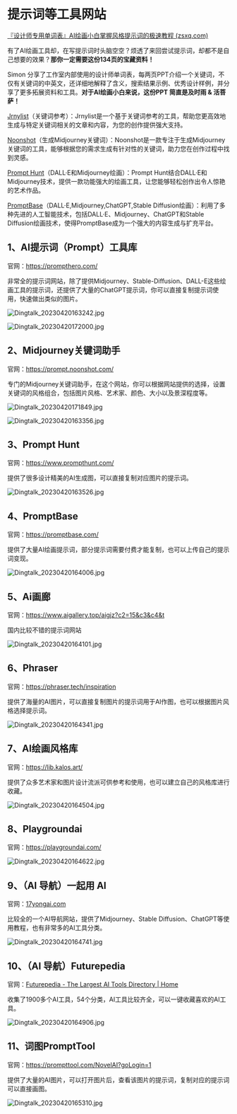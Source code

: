 # 提示词等工具网站

[『设计师专用单词表』AI绘画小白掌握风格提示词的极速教程 (zsxq.com)](https://wx.zsxq.com/dweb2/index/topic_detail/412248555525558)

有了AI绘画工具却，在写提示词时头脑空空？烦透了来回尝试提示词，却都不是自己想要的效果？**那你一定需要这份134页的宝藏资料！**

Simon 分享了工作室内部使用的设计师单词表，每两页PPT介绍一个关键词，不仅有关键词的中英文，还详细地解释了含义，搜索结果示例、优秀设计样例，并分享了更多拓展资料和工具。**对于AI绘画小白来说，这份PPT 简直是及时雨 & 活菩萨！**

[Jrnylist](https://www.jrnylist.com/)（关键词参考）：Jrnylist是一个基于关键词参考的工具，帮助您更高效地生成与特定关键词相关的文章和内容，为您的创作提供强大支持。

[Noonshot](https://prompt.noonshot.com/)（生成Midjourney关键词）：Noonshot是一款专注于生成Midjourney关键词的工具，能够根据您的需求生成有针对性的关键词，助力您在创作过程中找到灵感。

[Prompt Hunt](https://www.prompthunt.com/)（DALL·E和Midjourney绘画）：Prompt Hunt结合DALL·E和Midjourney技术，提供一款功能强大的绘画工具，让您能够轻松创作出令人惊艳的艺术作品。

[PromptBase](https://promptbase.com/)（DALL·E,Midjourney,ChatGPT,Stable Diffusion绘画）：利用了多种先进的人工智能技术，包括DALL·E、Midjourney、ChatGPT和Stable Diffusion绘画技术，使得PromptBase成为一个强大的内容生成与扩充平台。

## 1、AI提示词（Prompt）工具库

官网：https://prompthero.com/

非常全的提示词网站，除了提供Midjourney、Stable-Diffusion、DALL-E这些绘画工具的提示词，还提供了大量的ChatGPT提示词，你可以直接复制提示词使用，快速做出类似的图片。 

![Dingtalk_20230420163242.jpg](https://p3-juejin.byteimg.com/tos-cn-i-k3u1fbpfcp/5b2cac1d43984a6998383ec39ad69e91~tplv-k3u1fbpfcp-zoom-in-crop-mark:1512:0:0:0.awebp?)

![Dingtalk_20230420172000.jpg](https://p6-juejin.byteimg.com/tos-cn-i-k3u1fbpfcp/76527ce9eb194786bf6d11e65299f0c7~tplv-k3u1fbpfcp-zoom-in-crop-mark:1512:0:0:0.awebp?)

##  

## 2、Midjourney关键词助手

官网：https://prompt.noonshot.com/

专门的Midjourney关键词助手，在这个网站，你可以根据网站提供的选择，设置关键词的风格组合，包括图片风格、艺术家、颜色、大小以及景深程度等。

![Dingtalk_20230420171849.jpg](https://p1-juejin.byteimg.com/tos-cn-i-k3u1fbpfcp/41b3db5e28cc4afbb2ece64f008a5f59~tplv-k3u1fbpfcp-zoom-in-crop-mark:1512:0:0:0.awebp?)

![Dingtalk_20230420163356.jpg](https://p9-juejin.byteimg.com/tos-cn-i-k3u1fbpfcp/ad920c375c2c42fbb2bf4eb3757f4a0f~tplv-k3u1fbpfcp-zoom-in-crop-mark:1512:0:0:0.awebp?)

##  

## 3、Prompt Hunt

官网：https://www.prompthunt.com/

提供了很多设计精美的AI生成图，可以直接复制对应图片的提示词。

![Dingtalk_20230420163526.jpg](https://p1-juejin.byteimg.com/tos-cn-i-k3u1fbpfcp/b12d48bd12f04be99dfaadaf53714e91~tplv-k3u1fbpfcp-zoom-in-crop-mark:1512:0:0:0.awebp?) 

## 4、PromptBase

官网：https://promptbase.com/

提供了大量AI绘画提示词，部分提示词需要付费才能复制，也可以上传自己的提示词变现。

![Dingtalk_20230420164006.jpg](https://p6-juejin.byteimg.com/tos-cn-i-k3u1fbpfcp/0d1d7f9d829b4d53bd55dad846b50d80~tplv-k3u1fbpfcp-zoom-in-crop-mark:1512:0:0:0.awebp?) 

## 5、Ai画廊

官网：https://www.aigallery.top/aigjz?c2=15&c3&c4&t

国内比较不错的提示词网站

![Dingtalk_20230420164101.jpg](https://p6-juejin.byteimg.com/tos-cn-i-k3u1fbpfcp/10ee1a12d7be43f785ed882c7720fd39~tplv-k3u1fbpfcp-zoom-in-crop-mark:1512:0:0:0.awebp?)

 

## 6、Phraser

官网：https://phraser.tech/inspiration

提供了海量的AI图片，可以直接复制图片的提示词用于AI作图，也可以根据图片风格选择提示词。

![Dingtalk_20230420164341.jpg](https://p1-juejin.byteimg.com/tos-cn-i-k3u1fbpfcp/027027ad8f0a4d89911a0b3684019587~tplv-k3u1fbpfcp-zoom-in-crop-mark:1512:0:0:0.awebp?) 

## 7、AI绘画风格库

官网：https://lib.kalos.art/

提供了众多艺术家和图片设计流派可供参考和使用，也可以建立自己的风格库进行收藏。

![Dingtalk_20230420164504.jpg](https://p6-juejin.byteimg.com/tos-cn-i-k3u1fbpfcp/5a31a726072a45d08f45518bfc44c7c8~tplv-k3u1fbpfcp-zoom-in-crop-mark:1512:0:0:0.awebp?)

 

## 8、Playgroundai

官网：https://playgroundai.com/

![Dingtalk_20230420164622.jpg](https://p3-juejin.byteimg.com/tos-cn-i-k3u1fbpfcp/00586523a7fd45c995637c9c2a05284b~tplv-k3u1fbpfcp-zoom-in-crop-mark:1512:0:0:0.awebp?)

## 9、（AI 导航）一起用 AI

官网：[17yongai.com](https://17yongai.com/)

比较全的一个AI导航网站，提供了Midjourney、Stable Diffusion、ChatGPT等使用教程，也有非常多的AI工具分类。

![Dingtalk_20230420164741.jpg](https://p1-juejin.byteimg.com/tos-cn-i-k3u1fbpfcp/5f591583c06446d2bf02c65ae4241ee6~tplv-k3u1fbpfcp-zoom-in-crop-mark:1512:0:0:0.awebp?) 

## 10、（AI 导航）Futurepedia

官网：[Futurepedia - The Largest AI Tools Directory | Home](https://www.futurepedia.io/)

收集了1900多个AI工具，54个分类，AI工具比较齐全，可以一键收藏喜欢的AI工具。

![Dingtalk_20230420164906.jpg](https://p1-juejin.byteimg.com/tos-cn-i-k3u1fbpfcp/eb2f8da4569a4494a8eea8554bcf42e9~tplv-k3u1fbpfcp-zoom-in-crop-mark:1512:0:0:0.awebp?)

## 11、词图PromptTool

官网：https://prompttool.com/NovelAI?goLogin=1

提供了大量的AI图片，可以打开图片后，查看该图片的提示词，复制对应的提示词可以直接画图。

![Dingtalk_20230420165310.jpg](https://p3-juejin.byteimg.com/tos-cn-i-k3u1fbpfcp/00dd23dedcee41db91b72cbf5179a08a~tplv-k3u1fbpfcp-zoom-in-crop-mark:1512:0:0:0.awebp?)